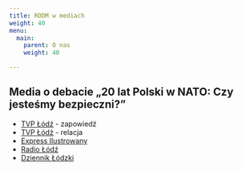 ```yaml
---
title: RODM w mediach
weight: 40
menu:
  main:
    parent: O nas
    weight: 40

---
```

## Media o debacie „20 lat Polski w NATO: Czy jesteśmy bezpieczni?”

* [TVP Łódź](https://lodz.tvp.pl/41764707/w-pierwszej-debacie-lodzkiego-rodmu-przedstawiono-problem-bezpieczenstwa-rp) - zapowiedź
* [TVP Łódź](https://lodz.tvp.pl/41745940/prof-andrzej-zybertowicz-gosciem-pierwszej-debaty-rodmu-w-lodzi "TVP Łódź relacja") - relacja
* [Express Ilustrowany](https://expressilustrowany.pl/prezydencki-minister-przyjedzie-do-lodzi-na-debate-o-20-latach-polski-w-nato/ar/13959019)
* [Radio Łódź](https://www.radiolodz.pl/posts/51451-20-lat-polski-w-nato-debata-na-uniwersytecie-lodzkim)
* [Dziennik Łódzki](https://dzienniklodzki.pl/20-lat-polski-w-nato-czy-jestesmy-bezpieczni-debata-z-udzialem-andrzeja-zybertowicza-i-ryszarda-machnikowskiego-na-eksoc-w-lodzi/ar/13957787)